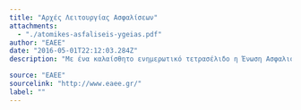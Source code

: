 ```yaml
---
title: "Αρχές Λειτουργίας Ασφαλίσεων"
attachments:
  - "./atomikes-asfaliseis-ygeias.pdf"
author: "ΕΑΕΕ"
date: "2016-05-01T22:12:03.284Z"
description: "Με ένα καλαίσθητο ενημερωτικό τετρασέλιδο η Ένωση Ασφαλιστικών Εταιριών Ελλάδος (ΕΑΕΕ) απευθύνεται στο ευρύτερο καταναλωτικό κοινό με στόχο την ενημέρωσή του για τις βασικές αρχές των ατομικών προγραμμάτων υγείας. "

source: "ΕΑΕΕ"
sourcelink: "http://www.eaee.gr/"
label: ""
---
```

